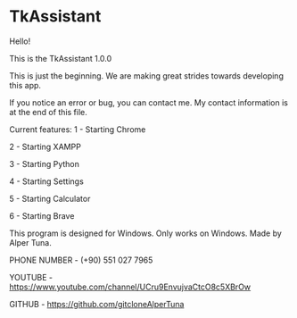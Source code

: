 # TkAssistant


Hello!

This is the TkAssistant 1.0.0

This is just the beginning. We are making great strides towards developing this app.

If you notice an error or bug, you can contact me. My contact information is at the end of this file.

Current features:
1 - Starting Chrome

2 - Starting XAMPP

3 - Starting Python

4 - Starting Settings

5 - Starting Calculator

6 - Starting Brave


This program is designed for Windows. Only works on Windows. Made by Alper Tuna.

PHONE NUMBER - (+90) 551 027 7965

YOUTUBE - https://www.youtube.com/channel/UCru9EnvujvaCtcO8c5XBrOw

GITHUB - https://github.com/gitcloneAlperTuna

